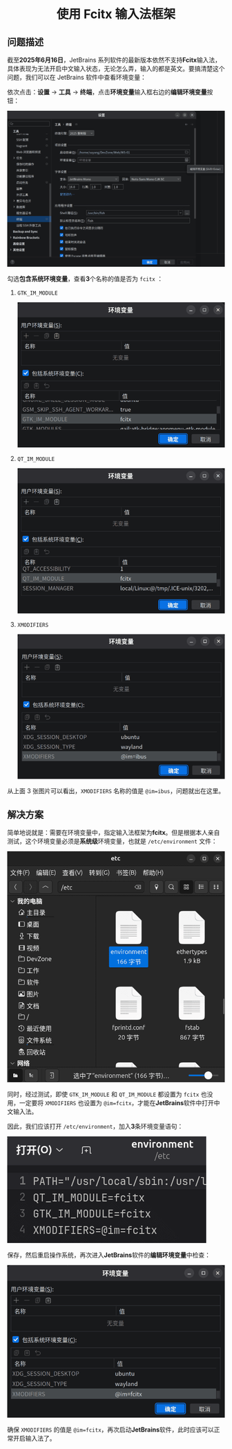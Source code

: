 # <center>使用 **Fcitx** 输入法框架</center>

## 问题描述

截至**2025年6月16日**，JetBrains 系列软件的最新版本依然不支持**Fcitx**输入法，具体表现为无法开启中文输入状态，无论怎么弄，输入的都是英文。要搞清楚这个问题，我们可以在 JetBrains 软件中查看环境变量：

依次点击：**设置** → **工具** → **终端**，点击**环境变量**输入框右边的**编辑环境变量**按钮：

![JetBrains编辑环境变量](./Images/JetBrains_编辑环境变量.png)

勾选**包含系统环境变量**，查看**3**个名称的值是否为 `fcitx` ：

1. `GTK_IM_MODULE`

   ![GTK_IM_MODULE](./Images/GTK_IM_MODULE_fctix.png)

2. `QT_IM_MODULE`

   ![QT_IM_MODULE](./Images/QT_IM_MODULE_fctix.png)

3. `XMODIFIERS`

   ![XMODIFIERS](./Images/XMODIFIERS_ibus.png)

从上面 3 张图片可以看出，`XMODIFIERS` 名称的值是 `@im=ibus`，问题就出在这里。

## 解决方案

简单地说就是：需要在环境变量中，指定输入法框架为**fcitx**。但是根据本人亲自测试，这个环境变量必须是**系统级**环境变量，也就是 `/etc/environment` 文件：

![系统级环境变量](./Images/系统级环境变量.png)

同时，经过测试，即使 `GTK_IM_MODULE` 和 `QT_IM_MODULE` 都设置为 `fcitx` 也没用，一定要将 `XMODIFIERS` 也设置为 `@im=fcitx`，才能在**JetBrains**软件中打开中文输入法。

因此，我们应该打开 `/etc/environment`，加入**3**条环境变量语句：

![编辑系统环境变量](./Images/编辑系统环境变量.png)

保存，然后重启操作系统，再次进入**JetBrains**软件的**编辑环境变量**中检查：

![XMODIFIERS fctix](./Images/XMODIFIERS_fctix.png)

确保 `XMODIFIERS` 的值是 `@im=fcitx`，再次启动**JetBrains**软件，此时应该可以正常开启输入法了。
